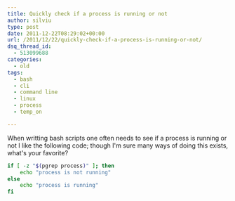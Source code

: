 ```yaml
---
title: Quickly check if a process is running or not
author: silviu
type: post
date: 2011-12-22T08:29:02+00:00
url: /2011/12/22/quickly-check-if-a-process-is-running-or-not/
dsq_thread_id:
  - 513099688
categories:
  - old
tags:
  - bash
  - cli
  - command line
  - linux
  - process
  - temp_on

---
```

When writting bash scripts one often needs to see if a process is running or not
I like the following code; though I'm sure many ways of doing this exists, what's your favorite?

```bash
if [ -z "$(pgrep process)" ]; then
    echo "process is not running"
else
    echo "process is running"
fi
```